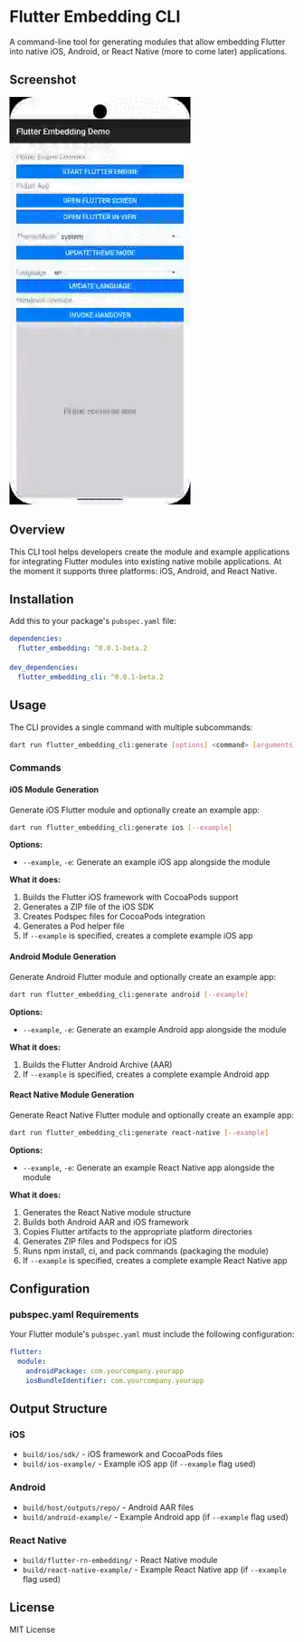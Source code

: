 # Flutter Embedding CLI

A command-line tool for generating modules that allow embedding Flutter into native iOS, Android, or React Native (more to come later) applications. 

## Screenshot

![Screenshot](https://raw.githubusercontent.com/krispypen/flutter_embedding/main/assets/demo.gif)

## Overview

This CLI tool helps developers create the module and example applications for integrating Flutter modules into existing native mobile applications. At the moment it supports three platforms: iOS, Android, and React Native.

## Installation

Add this to your package's `pubspec.yaml` file:

```yaml
dependencies:
  flutter_embedding: ^0.0.1-beta.2

dev_dependencies:
  flutter_embedding_cli: ^0.0.1-beta.2
```

## Usage

The CLI provides a single command with multiple subcommands:

```bash
dart run flutter_embedding_cli:generate [options] <command> [arguments]
```

### Commands

#### iOS Module Generation

Generate iOS Flutter module and optionally create an example app:

```bash
dart run flutter_embedding_cli:generate ios [--example]
```

**Options:**
- `--example`, `-e`: Generate an example iOS app alongside the module

**What it does:**
1. Builds the Flutter iOS framework with CocoaPods support
2. Generates a ZIP file of the iOS SDK
3. Creates Podspec files for CocoaPods integration
4. Generates a Pod helper file
5. If `--example` is specified, creates a complete example iOS app

#### Android Module Generation

Generate Android Flutter module and optionally create an example app:

```bash
dart run flutter_embedding_cli:generate android [--example]
```

**Options:**
- `--example`, `-e`: Generate an example Android app alongside the module

**What it does:**
1. Builds the Flutter Android Archive (AAR)
2. If `--example` is specified, creates a complete example Android app

#### React Native Module Generation

Generate React Native Flutter module and optionally create an example app:

```bash
dart run flutter_embedding_cli:generate react-native [--example]
```

**Options:**
- `--example`, `-e`: Generate an example React Native app alongside the module

**What it does:**
1. Generates the React Native module structure
2. Builds both Android AAR and iOS framework
3. Copies Flutter artifacts to the appropriate platform directories
4. Generates ZIP files and Podspecs for iOS
5. Runs npm install, ci, and pack commands (packaging the module)
6. If `--example` is specified, creates a complete example React Native app

## Configuration

### pubspec.yaml Requirements

Your Flutter module's `pubspec.yaml` must include the following configuration:

```yaml
flutter:
  module:
    androidPackage: com.yourcompany.yourapp
    iosBundleIdentifier: com.yourcompany.yourapp
```

## Output Structure

### iOS
- `build/ios/sdk/` - iOS framework and CocoaPods files
- `build/ios-example/` - Example iOS app (if `--example` flag used)

### Android
- `build/host/outputs/repo/` - Android AAR files
- `build/android-example/` - Example Android app (if `--example` flag used)

### React Native
- `build/flutter-rn-embedding/` - React Native module
- `build/react-native-example/` - Example React Native app (if `--example` flag used)

## License

MIT License

